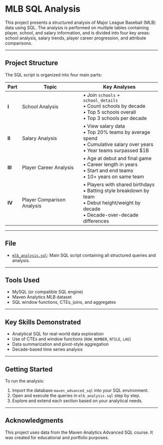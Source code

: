 # MLB SQL Analysis

This project presents a structured analysis of Major League Baseball (MLB) data using SQL. The analysis is performed on multiple tables containing player, school, and salary information, and is divided into four key areas: school analysis, salary trends, player career progression, and attribute comparisons.

---

## Project Structure

The SQL script is organized into four main parts:

| Part | Topic | Key Analyses |
|------|-------|--------------|
| **I** | School Analysis | • Join `schools` + `school_details`<br>• Count schools by decade<br>• Top 5 schools overall<br>• Top 3 schools per decade |
| **II** | Salary Analysis | • View salary data<br>• Top 20% teams by average spend<br>• Cumulative salary over years<br>• Year teams surpassed $1B |
| **III** | Player Career Analysis | • Age at debut and final game<br>• Career length in years<br>• Start and end teams<br>• 10+ years on same team |
| **IV** | Player Comparison Analysis | • Players with shared birthdays<br>• Batting style breakdown by team<br>• Debut height/weight by decade<br>• Decade-over-decade differences |

---

## File

- [`mlb_analysis.sql`](final_project.sql): Main SQL script containing all structured queries and analysis.

---

## Tools Used

- MySQL (or compatible SQL engine)
- Maven Analytics MLB dataset
- SQL window functions, CTEs, joins, and aggregates

---

## Key Skills Demonstrated

- Analytical SQL for real-world data exploration
- Use of CTEs and window functions (`ROW_NUMBER`, `NTILE`, `LAG`)
- Data summarization and pivot-style aggregation
- Decade-based time series analysis

---

## Getting Started

To run the analysis:

1. Import the database `maven_advanced_sql` into your SQL environment.
2. Open and execute the queries in `mlb_analysis.sql` step by step.
3. Explore and extend each section based on your analytical needs.

---

## Acknowledgments

This project uses data from the Maven Analytics Advanced SQL course. It was created for educational and portfolio purposes.

